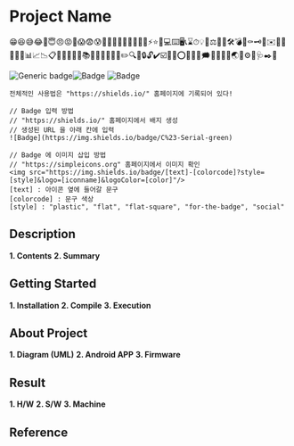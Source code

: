 # Project Name
😁😆😅😂🤣😇😠😡🧐😱😨😰🤔🙏👀💼👨🏻‍💻🔥🌈⚡️⭐️🚀💻⌨️🖥️📞⌛️⏱💡💎⚖️🔧🔨🛠️💣🚬⚰️🗝️🚪✉️📜📃📄📑🧾📊📈📉📋📁📕📗📘📙📚📖🔗📐📏📌📝✏️🔍🔎🔒🔓✔️☑️🚫❌⭕️🔔💬💭🗯📣📢🌐💊🌏🧩⚙️👋🩺✒️🔑

![Generic badge](https://img.shields.io/badge/version-0.0.1-critical.svg)![Badge](https://img.shields.io/badge/swift_v2.2-yellow?style=social&logo=.NET&logoColor=red)
![Badge](https://img.shields.io/badge/C%23-Serial-green)

```
전체적인 사용법은 "https://shields.io/" 홈페이지에 기록되어 있다!

// Badge 입력 방법
// "https://shields.io/" 홈페이지에서 배지 생성
// 생성된 URL 을 아래 칸에 입력
![Badge](https://img.shields.io/badge/C%23-Serial-green)

// Badge 에 이미지 삽입 방법
// "https://simpleicons.org" 홈페이지에서 이미지 확인
<img src="https://img.shields.io/badge/[text]-[colorcode]?style=[style]&logo=[iconname]&logoColor=[color]"/>
[text] : 아이콘 옆에 들어갈 문구
[colorcode] : 문구 색상
[style] : "plastic", "flat", "flat-square", "for-the-badge", "social"
```

## Description
__1. Contents__
__2. Summary__

## Getting Started
__1. Installation__
__2. Compile__
__3. Execution__

## About Project
__1. Diagram (UML)__
__2. Android APP__
__3. Firmware__

## Result
__1. H/W__
__2. S/W__
__3. Machine__

## Reference
